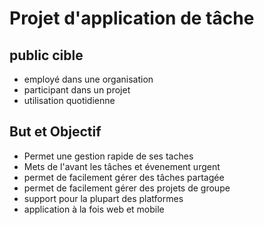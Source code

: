 # Projet d'application de tâche

## public cible

- employé dans une organisation
- participant dans un projet
- utilisation quotidienne

## But et Objectif

- Permet une gestion rapide de ses taches
- Mets de l'avant les tâches et évenement urgent
- permet de facilement gérer des tâches partagée
- permet de facilement gérer des projets de groupe
- support pour la plupart des platformes
- application à la fois web et mobile
